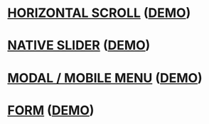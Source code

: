 # [HORIZONTAL SCROLL](horizontal-scroll) ([DEMO](https://horizontall-scroll-a2154a.webflow.io/))

# [NATIVE SLIDER](native-slider) ([DEMO](https://native-slider-1c209b.webflow.io/))

# [MODAL / MOBILE MENU](modal) ([DEMO](https://modal-mobile-menu.webflow.io/))

# [FORM](form) ([DEMO](https://form-63d2ee.webflow.io/))
